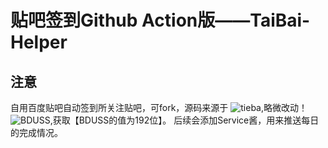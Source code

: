  # 贴吧签到Github Action版——TaiBai-Helper
 
## 注意

  自用百度贴吧自动签到所关注贴吧，可fork，源码来源于  ![tieba](https://github.com/ghosx/tieba),略微改动！
   ![BDUSS](https://passport.baidu.com/login),获取【BDUSS的值为192位】。
  后续会添加Service酱，用来推送每日的完成情况。
